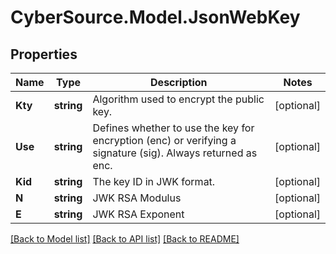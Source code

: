 # CyberSource.Model.JsonWebKey
## Properties

Name | Type | Description | Notes
------------ | ------------- | ------------- | -------------
**Kty** | **string** | Algorithm used to encrypt the public key. | [optional] 
**Use** | **string** | Defines whether to use the key for encryption (enc) or verifying a signature (sig). Always returned as enc. | [optional] 
**Kid** | **string** | The key ID in JWK format. | [optional] 
**N** | **string** | JWK RSA Modulus | [optional] 
**E** | **string** | JWK RSA Exponent | [optional] 

[[Back to Model list]](../README.md#documentation-for-models) [[Back to API list]](../README.md#documentation-for-api-endpoints) [[Back to README]](../README.md)

